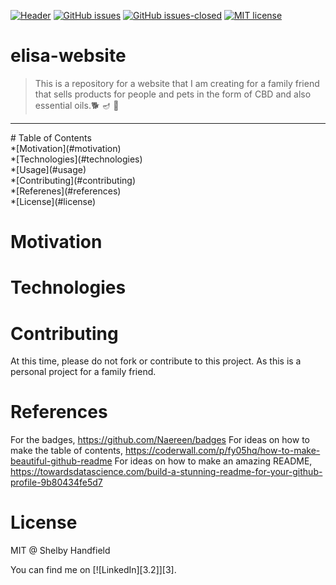 [![Header](https://raw.githubusercontent.com/elisa-website/<OWNER>/<OWNER>/readme_header.png "Header")](https://github.com/shandfield/elisa-website)
[![GitHub issues](https://img.shields.io/github/issues/Naereen/StrapDown.js.svg)](https://GitHub.com/Naereen/StrapDown.js/issues/)
[![GitHub issues-closed](https://img.shields.io/github/issues-closed/Naereen/StrapDown.js.svg)](https://GitHub.com/Naereen/StrapDown.js/issues?q=is%3Aissue+is%3Aclosed)
[![MIT license](https://img.shields.io/badge/License-MIT-blue.svg)](https://lbesson.mit-license.org/)
# elisa-website
> This is a repository for a website that I am creating for a family friend that sells products for people and pets in the form of CBD and also essential oils.🐕  🪔  🌿 
<hr> 
# Table of Contents
<br>
*[Motivation](#motivation)
<br>
*[Technologies](#technologies)
<br>
*[Usage](#usage)
<br>
*[Contributing](#contributing)
<br>
*[Referenes](#references)
<br>
*[License](#license)

# Motivation


# Technologies


# Contributing
At this time, please do not fork or contribute to this project. As this is a personal project for a family friend. 

# References
For the badges, https://github.com/Naereen/badges
For ideas on how to make the table of contents, https://coderwall.com/p/fy05hq/how-to-make-beautiful-github-readme
For ideas on how to make an amazing README, https://towardsdatascience.com/build-a-stunning-readme-for-your-github-profile-9b80434fe5d7

# License
MIT @ Shelby Handfield


<!-- Actual text -->

You can find me on [![LinkedIn][3.2]][3].

<!-- Icons -->

[2.2]: https://raw.githubusercontent.com/shandfield/shandfield/master/linkedin-3-16.png (LinkedIn icon without padding)

<!-- Links to your social media accounts -->

[2]: https://www.linkedin.com/in/shelby-handfield-87ba6810b/
